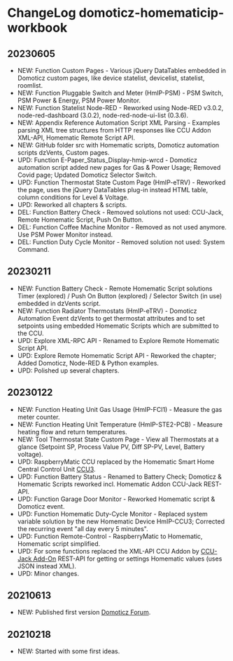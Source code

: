# ChangeLog domoticz-homematicip-workbook

## 20230605
* NEW: Function Custom  Pages - Various jQuery DataTables embedded in Domoticz custom pages, like device statelist, devicelist, statelist, roomlist.
* NEW: Function Pluggable Switch and Meter (HmIP-PSM) - PSM Switch, PSM Power & Energy, PSM Power Monitor.
* NEW: Function Statelist Node-RED - Reworked using Node-RED v3.0.2, node-red-dashboard (3.0.2), node-red-node-ui-list (0.3.6).
* NEW: Appendix Reference Automation Script XML Parsing - Examples parsing XML tree structures from HTTP responses like CCU Addon XML-API, Homematic Remote Script API.
* NEW: GitHub folder src with Homematic scripts, Domoticz automation scripts dzVents, Custom pages.
* UPD: Function E-Paper_Status_Display-hmip-wrcd - Domoticz automation script added new pages for Gas & Power Usage; Removed Covid page; Updated Domoticz Selector Switch.
* UPD: Function Thermostat State Custom Page (HmIP-eTRV) - Reworked the page, uses the jQuery DataTables plug-in instead HTML table, column conditions for Level & Voltage.
* UPD: Reworked all chapters & scripts.
* DEL: Function Battery Check - Removed solutions not used: CCU-Jack, Remote Homematic Script, Push On Button.
* DEL: Function Coffee Machine Monitor - Removed as not used anymore. Use PSM Power Monitor instead.
* DEL: Function Duty Cycle Monitor - Removed solution not used: System Command.

## 20230211
* NEW: Function Battery Check - Remote Homematic Script solutions Timer (explored) / Push On Button (explored) / Selector Switch (in use) embedded in dzVents script.
* NEW: Function Radiator Thermostats (HmIP-eTRV) - Domoticz Automation Event dzVents to get thermostat attributes and to set setpoints using embedded Homematic Scripts which are submitted to the CCU.
* UPD: Explore XML-RPC API - Renamed to Explore Remote Homematic Script API.
* UPD: Explore Remote Homematic Script API - Reworked the chapter; Added Domoticz, Node-RED & Python examples.
* UPD: Polished up several chapters.

## 20230122
* NEW: Function Heating Unit Gas Usage (HmIP-FCI1) - Measure the gas meter counter.
* NEW: Function Heating Unit Temperature (HmIP-STE2-PCB) - Measure heating flow and return temperatures.
* NEW: Tool Thermostat State Custom Page - View all Thermostats at a glance (Setpoint SP, Process Value PV, Diff SP-PV, Level, Battery voltage).
* UPD: RaspberryMatic CCU replaced by the Homematic Smart Home Central Control Unit [CCU3](https://www.homematic-ip.com/en/products/detail/smart-home-central-control-unit-ccu3.html).
* UPD: Function Battery Status - Renamed to Battery Check; Domoticz & Homematic Scripts reworked incl. Homematic Addon CCU-Jack REST-API.
* UPD: Function Garage Door Monitor - Reworked Homematic script & Domoticz event.
* UPD: Function Homematic Duty-Cycle Monitor - Replaced system variable solution by the new Homematic Device HmIP-CCU3; Corrected the recurring event "all day every 5 minutes".
* UPD: Function Remote-Control - RaspberryMatic to Homematic, Homematic script simplified.
* UPD: For some functions replaced the XML-API CCU Addon by [CCU-Jack Add-On](https://github.com/mdzio/ccu-jack) REST-API for getting or settings Homematic values (uses JSON instead XML).
* UPD: Minor changes.

## 20210613
* NEW: Published first version [Domoticz Forum](https://www.domoticz.com/forum/viewtopic.php?p=276229#p276229).

## 20210218
* NEW: Started with some first ideas.
